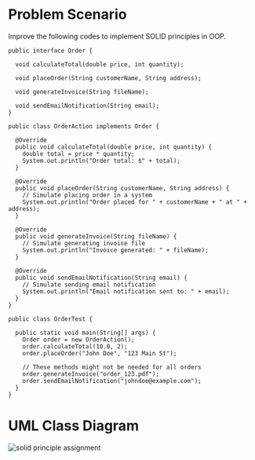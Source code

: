 # Problem Scenario

Improve the following codes to implement SOLID principles in OOP.


    public interface Order {

      void calculateTotal(double price, int quantity);

      void placeOrder(String customerName, String address);

      void generateInvoice(String fileName);

      void sendEmailNotification(String email);
    }

    public class OrderAction implements Order {
    
      @Override
      public void calculateTotal(double price, int quantity) {
        double total = price * quantity;
        System.out.println("Order total: $" + total);
      }
    
      @Override
      public void placeOrder(String customerName, String address) {
        // Simulate placing order in a system
        System.out.println("Order placed for " + customerName + " at " + address);
      }
    
      @Override
      public void generateInvoice(String fileName) {
        // Simulate generating invoice file
        System.out.println("Invoice generated: " + fileName);
      }
    
      @Override
      public void sendEmailNotification(String email) {
        // Simulate sending email notification
        System.out.println("Email notification sent to: " + email);
      }
    }
    
    public class OrderTest {
    
      public static void main(String[] args) {
        Order order = new OrderAction();
        order.calculateTotal(10.0, 2);
        order.placeOrder("John Doe", "123 Main St");
    
        // These methods might not be needed for all orders
        order.generateInvoice("order_123.pdf");
        order.sendEmailNotification("johndoe@example.com");
      }
    }

# UML Class Diagram
![solid principle assignment](https://github.com/Brylsmn/SOLIDPrincipleAssignment/assets/142909052/ae14bbb9-7abc-4269-8527-a432247a3d28)



